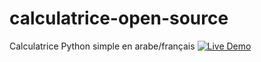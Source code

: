 # calculatrice-open-source
Calculatrice Python simple en arabe/français
[![Live Demo](https://img.shields.io/badge/Demo-View%20Live-blue?style=for-the-badge)](https://wahid3171.github.io/calculatrice-open-source/)
